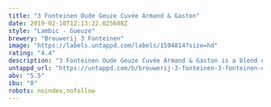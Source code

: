 ```yaml
---
title: "3 Fonteinen Oude Geuze Cuvée Armand & Gaston"
date: 2019-02-10T12:13:22.025608Z
style: "Lambic - Gueuze"
brewery: "Brouwerij 3 Fonteinen"
image: "https://labels.untappd.com/labels/1594814?size=hd"
rating: "4.4"
description: "3 Fonteinen Oude Geuze Cuvée Armand & Gaston is a blend of one-, two-, and three-year old traditional lambics, all brewed at Brouwerij 3 Fonteinen. Spontaneous fermentation, patient maturation in oak barrels, and continued evolution in the bottle result in a distinctively complex beer. No two bottlings are alike, as there are multiple variables in the blending process, a variety of barrel sizes and shapes, differences in aged lambic proportions, etc. This cuvée, like all of our lambic, is 100% natural, authentic, spontaneously fermented, and crafted with steadfast adherence to tradition, like Armand and Gaston Debelder have always done it. This geuze has fermented in the bottle and will continue to develop its tastes and aromas over its long life when properly cellared. Traditional Lambic is living, cultural heritage rooted in the Zenne valley! Taste, savour, enjoy, and experience this unfiltered, unpasteurised, and unadulterated beer with friends new and old!"
untappd_url: "https://untappd.com/b/brouwerij-3-fonteinen-3-fonteinen-oude-geuze-cuvee-armand-and-gaston/1594814"
abv: "5.5"
ibu: "0"
robots: noindex,nofollow
---
```

